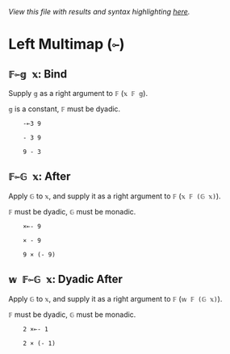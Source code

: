 *View this file with results and syntax highlighting [here](https://mlochbaum.github.io/BQN/help/after_bind.html).*

# Left Multimap (`⟜`)

## `𝔽⟜𝕘 𝕩`: Bind

Supply `𝕘` as a right argument to `𝔽` (`𝕩 𝔽 𝕘`).

`𝕘` is a constant, `𝔽` must be dyadic.

        -⟜3 9

        - 3 9

        9 - 3



## `𝔽⟜𝔾 𝕩`: After

Apply `𝔾` to `𝕩`, and supply it as a right argument to `𝔽` (`𝕩 𝔽 (𝔾 𝕩)`).

`𝔽` must be dyadic, `𝔾` must be monadic.

        ×⟜- 9

        × - 9

        9 × (- 9)



## `𝕨 𝔽⟜𝔾 𝕩`: Dyadic After

Apply `𝔾` to `𝕩`, and supply it as a right argument to `𝔽` (`𝕨 𝔽 (𝔾 𝕩)`).

`𝔽` must be dyadic, `𝔾` must be monadic.

        2 ×⟜- 1

        2 × (- 1)
